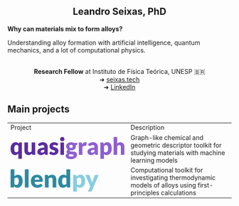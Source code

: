 <div align="center">

## **Leandro Seixas, PhD**

</div>

**Why can materials mix to form alloys?**

Understanding alloy formation with artificial intelligence, quantum mechanics, and a lot of computational physics.

<div align="center">
<br>
<b>Research Fellow</b> at Instituto de Física Teórica, UNESP 🇧🇷
<br>
➜ <a href="https://seixas.tech/">seixas.tech</a></br>
➜ <a href="https://www.linkedin.com/in/seixastech/">LinkedIn</a>
</div>

## Main projects

<div align="center">

<table>
    <tr>
        <td style="width: 400px;">Project</td>
        <td style="width: 300px;">Description</td>
    </tr>
    <tr>
        <td><a href="https://github.com/leseixas/quasigraph"><img src="https://raw.githubusercontent.com/leseixas/quasigraph/refs/heads/main/resources/logo.png" alt="quasigraph" height="50px"></a></td>
        <td>Graph-like chemical and geometric descriptor toolkit for studying materials with machine learning models</td>
    </tr>
    <tr>
        <td><a href="https://github.com/leseixas/blendpy"><img src="https://raw.githubusercontent.com/leseixas/blendpy/refs/heads/main/logo.png" alt="blendpy" height="50px"></td>
        <td>Computational toolkit for investigating thermodynamic models of alloys using first-principles calculations</td>
    </tr>
    <!-- <tr>
        <td><a href="https://github.com/leseixas/entropista"><img src="https://raw.githubusercontent.com/leseixas/entropista/refs/heads/main/logo.png" alt="entropista" height="50px"></a></td>
        <td>A high-entropy alloy analysis suite, leveraging Monte Carlo simulations and local order metrics to uncover atomic-scale insights</td>
    </tr> -->
    <!-- <tr>
        <td><a href="https://github.com/leseixas/fastatoms"><img src="https://raw.githubusercontent.com/leseixas/fastatoms/refs/heads/main/logo.png" alt="fastatoms" height="50px"></a></td>
        <td>Machine learning interatomic potentials utilizing equivariant graph neural networks</td>
    </tr> -->
    <!-- <tr>
        <td><a href="https://github.com/leseixas/fastelectrons"><img src="https://raw.githubusercontent.com/leseixas/fastelectrons/refs/heads/main/logo.png" alt="fastelectrons" height="50px"></a></td>
        <td>Electronic structure computation tool integrated with graph neural network capabilities</td>
    </tr> -->
</table>

</div>

